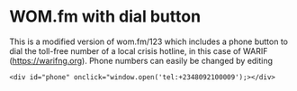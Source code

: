 # WOM.fm with dial button

This is a modified version of wom.fm/123 which includes a phone button to dial the toll-free number of a local crisis hotline, in this case of WARIF (https://warifng.org). Phone numbers can easily be changed by editing 

```
<div id="phone" onclick="window.open('tel:+2348092100009');></div>
```
